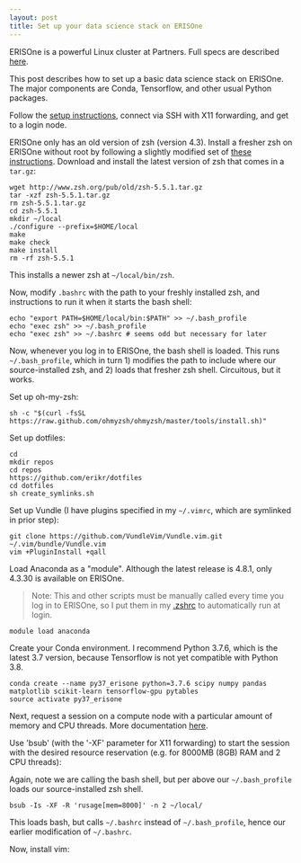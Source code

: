 ```yaml
---
layout: post
title: Set up your data science stack on ERISOne
---
```


ERISOne is a powerful Linux cluster at Partners. Full specs are described [here](https://rc.partners.org/research-apps-and-services/boilerplates-templates/it-infrastructure#citing-eris).

This post describes how to set up a basic data science stack on ERISOne. The major components are Conda, Tensorflow, and other usual Python packages.

Follow the [setup instructions](https://rc.partners.org/kb/article/2814), connect via SSH with X11 forwarding, and get to a login node.

ERISOne only has an old version of zsh (version 4.3). Install a fresher zsh on ERISOne without root by following a slightly modified set of [these instructions](https://franklingu.github.io/programming/2016/05/24/setup-oh-my-zsh-on-ubuntu-without-sudo/). Download and install the latest version of zsh that comes in a `tar.gz`:
```
wget http://www.zsh.org/pub/old/zsh-5.5.1.tar.gz
tar -xzf zsh-5.5.1.tar.gz
rm zsh-5.5.1.tar.gz
cd zsh-5.5.1
mkdir ~/local
./configure --prefix=$HOME/local
make
make check
make install
rm -rf zsh-5.5.1
```

This installs a newer zsh at `~/local/bin/zsh`.

Now, modify `.bashrc` with the path to your freshly installed zsh, and instructions to run it when it starts the bash shell:
```
echo "export PATH=$HOME/local/bin:$PATH" >> ~/.bash_profile
echo "exec zsh" >> ~/.bash_profile
echo "exec zsh" >> ~/.bashrc # seems odd but necessary for later
```

Now, whenever you log in to ERISOne, the bash shell is loaded. This runs `~/.bash_profile`, which in turn 1) modifies the path to include where our source-installed zsh, and 2) loads that fresher zsh shell. Circuitous, but it works.

Set up oh-my-zsh:
```
sh -c "$(curl -fsSL https://raw.github.com/ohmyzsh/ohmyzsh/master/tools/install.sh)"
```

Set up dotfiles:
```
cd
mkdir repos
cd repos
https://github.com/erikr/dotfiles
cd dotfiles
sh create_symlinks.sh
```

Set up Vundle (I have plugins specified in my `~/.vimrc`, which are symlinked in prior step):
```
git clone https://github.com/VundleVim/Vundle.vim.git ~/.vim/bundle/Vundle.vim
vim +PluginInstall +qall
```

Load Anaconda as a "module". Although the latest release is 4.8.1, only 4.3.30 is available on ERISOne.
> Note: This and other scripts must be manually called every time you log in to ERISOne, so I put them in my [.zshrc](https://github.com/erikr/dotfiles/blob/master/.zshrc) to automatically run at login.

```
module load anaconda
```

Create your Conda environment. I recommend Python 3.7.6, which is the latest 3.7 version, because Tensorflow is not yet compatible with Python 3.8.

```
conda create --name py37_erisone python=3.7.6 scipy numpy pandas matplotlib scikit-learn tensorflow-gpu pytables  
source activate py37_erisone
```

Next, request a session on a compute node with a particular amount of memory and CPU threads. More documentation [here](https://rc.partners.org/kb/article/2680).  

Use 'bsub' (with the '-XF' parameter for X11 forwarding) to start the session with the desired resource reservation (e.g. for 8000MB (8GB) RAM and 2 CPU threads):

Again, note we are calling the bash shell, but per above our `~/.bash_profile` loads our source-installed zsh shell.
```
bsub -Is -XF -R 'rusage[mem=8000]' -n 2 ~/local/
```

This loads bash, but calls `~/.bashrc` instead of `~/.bash_profile`, hence our earlier modification of `~/.bashrc`.

Now, install vim:
